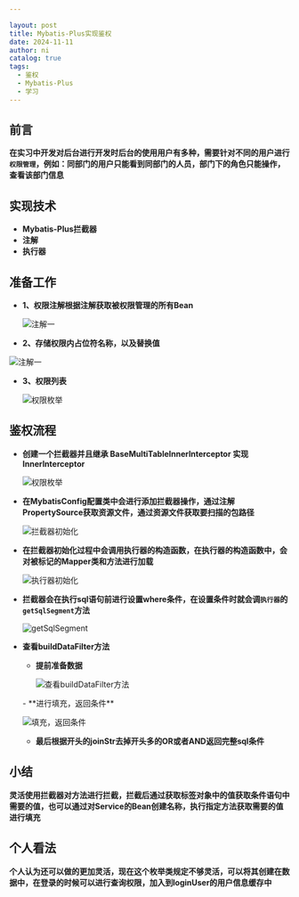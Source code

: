 ```yaml
---

layout: post
title: Mybatis-Plus实现鉴权
date: 2024-11-11
author: ni
catalog: true
tags:
  - 鉴权
  - Mybatis-Plus
  - 学习
---
```




## 前言

​	**在实习中开发对后台进行开发时后台的使用用户有多种，需要针对不同的用户进行`权限管理`，例如：同部门的用户只能看到同部门的人员，部门下的角色只能操作，查看该部门信息**

## 实现技术

- **Mybatis-Plus拦截器**
- **注解**
- **执行器**

## 准备工作

- **1、权限注解根据注解获取被权限管理的所有Bean**
  <p>
    <img src="https://nihhh1-blog.oss-cn-beijing.aliyuncs.com/my-blog/Snipaste_2024-11-11_15-39-57.png" alt="注解一" title="注解一" />
  </p>

-  **2、存储权限内占位符名称，以及替换值**
  
  <p>
   <img src="https://nihhh1-blog.oss-cn-beijing.aliyuncs.com/my-blog/db20ff071cf1268bdea75101aab4bc5.png" alt="注解一" title="注解一"  />
  </p>
  
- **3、权限列表**
  <p>
   <img src="https://nihhh1-blog.oss-cn-beijing.aliyuncs.com/my-blog/Snipaste_2024-11-11_15-44-21.png" alt="权限枚举" title="权限枚举"  />
  </p>

## 鉴权流程

- **创建一个拦截器并且继承 BaseMultiTableInnerInterceptor 实现InnerInterceptor**
   <p>
   <img src="https://nihhh1-blog.oss-cn-beijing.aliyuncs.com/my-blog/Snipaste_2024-11-11_15-40-43.png" alt="权限枚举" title="权限枚举" />
  </p>
- **在MybatisConfig配置类中会进行添加拦截器操作，通过注解PropertySource获取资源文件，通过资源文件获取要扫描的包路径**
  <p>
   <img src="https://nihhh1-blog.oss-cn-beijing.aliyuncs.com/my-blog/Snipaste_2024-11-11_16-33-06.png" alt="拦截器初始化" title="拦截器初始化"  />
  </p>
- **在拦截器初始化过程中会调用执行器的构造函数，在执行器的构造函数中，会对被标记的Mapper类和方法进行加载**
  <p>
   <img src="https://nihhh1-blog.oss-cn-beijing.aliyuncs.com/my-blog/Snipaste_2024-11-11_15-42-59.png" alt="执行器初始化" title="执行器初始化"  />
  </p>
- **拦截器会在执行sql语句前进行设置where条件，在设置条件时就会调`执行器`的`getSqlSegment`方法**
  <p>
   <img src="https://nihhh1-blog.oss-cn-beijing.aliyuncs.com/my-blog/Snipaste_2024-11-11_17-05-14.png" alt="getSqlSegment" title="getSqlSegment"  />
  </p>
- **查看buildDataFilter方法**
  
	- **提前准备数据**
	   <p>
	   <img src="https://nihhh1-blog.oss-cn-beijing.aliyuncs.com/my-blog/Snipaste_2024-11-11_17-12-13.png" alt="查看buildDataFilter方法" title="查看buildDataFilter方法" />
     </p>
  - **进行填充，返回条件**
  
     <p>
     <img src="https://nihhh1-blog.oss-cn-beijing.aliyuncs.com/my-blog/Snipaste_2024-11-11_17-18-20.png" alt="填充，返回条件" title="填充，返回条件"  />
     </p>
     
    - **最后根据开头的joinStr去掉开头多的OR或者AND返回完整sql条件**

## 小结

​	**灵活使用拦截器对方法进行拦截，拦截后通过获取标签对象中的值获取条件语句中需要的值，也可以通过对Service的Bean创建名称，执行指定方法获取需要的值进行填充**

## 个人看法

​	**个人认为还可以做的更加灵活，现在这个枚举类规定不够灵活，可以将其创建在数据中，在登录的时候可以进行查询权限，加入到loginUser的用户信息缓存中**
